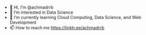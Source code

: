- 👋 Hi, I’m @achmadrrb
- 👀 I’m interested in Data Science
- 🌱 I’m currently learning Cloud Computing, Data Science, and Web Development
- 📫 How to reach me https://linktr.ee/achmadrrb

<!---
achmadrrb/achmadrrb is a ✨ special ✨ repository because its `README.md` (this file) appears on your GitHub profile.
You can click the Preview link to take a look at your changes.
--->
